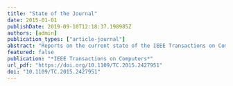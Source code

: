 ```yaml
---
title: "State of the Journal"
date: 2015-01-01
publishDate: 2019-09-10T12:18:37.198985Z
authors: [admin]
publication_types: ["article-journal"]
abstract: "Reports on the current state of the IEEE Transactions on Computers."
featured: false
publication: "*IEEE Transactions on Computers*"
url_pdf: "https://doi.org/10.1109/TC.2015.2427951"
doi: "10.1109/TC.2015.2427951"
---
```


